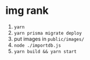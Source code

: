 # img rank

1. `yarn`
2. `yarn prisma migrate deploy`
3. put images in `public/images/`
4. `node ./importdb.js`
5. `yarn build && yarn start`
